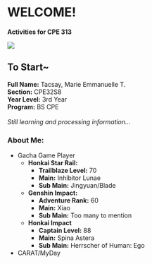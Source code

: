 # WELCOME!
**Activities for CPE 313**

![](https://media.tenor.com/AP-_fSU-BFYAAAAC/aoi_clover-cat.gif)
## To Start~
**Full Name:** Tacsay, Marie Emmanuelle T.
<br> **Section:** CPE32S8
<br> **Year Level:** 3rd Year
<br> **Program:** BS CPE
<br>
<br> *Still learning and processing information...*
<br>

### About Me:
* Gacha Game Player
  * **Honkai Star Rail:**
      - **Trailblaze Level:** 70
      - **Main:** Inhibitor Lunae
      - **Sub Main:** Jingyuan/Blade
  * **Genshin Impact:**
      - **Adventure Rank:** 60
      - **Main:** Xiao
      - **Sub Main:** Too many to mention
  * **Honkai Impact**
      - **Captain Level:** 88
      - **Main:** Spina Astera
      - **Sub Main:** Herrscher of Human: Ego
* CARAT/MyDay 
